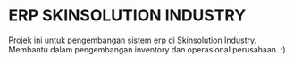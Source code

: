 # ERP SKINSOLUTION INDUSTRY

Projek ini untuk pengembangan sistem erp di Skinsolution Industry.<br />
Membantu dalam pengembangan inventory dan operasional perusahaan. :)